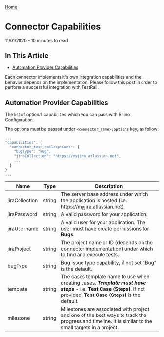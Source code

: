[Home](../../README.md 'README') 

# Connector Capabilities
11/01/2020 - 10 minutes to read

## In This Article
* [Automation Provider Capabilities](#automation-provider-capabilites)  

Each connector implements it's own integration capabilities and the behavior depends on the implementation. Please follow this post in order to perform a successful integration with TestRail.

## Automation Provider Capabilities
The list of optional capabilities which you can pass with Rhino Configuration.  

The options must be passed under `<connector_name>:options` key, as follow:

```js
...
"capabilities": {
  "connector_test_rail:options": {
    "bugType": "bug",
    "jiraCollection": "https://myjira.atlassian.net",
    ...
  }
}
...
```  

|Name          |Type   |Description                                                                                                                                                            |
|--------------|-------|-----------------------------------------------------------------------------------------------------------------------------------------------------------------------|
|jiraCollection|string |The server base address under which the application is hosted (i.e. https://myjira.atlassian.net).                                                                     |
|jiraPassword  |string |A valid password for your application.                                                                                                                                 |
|jiraUsername  |string |A valid user for your application. The user must have create permissions for **Bugs**.                                                                                 |
|jiraProject   |string |The project name or ID (depends on the connector implementation) under which to find and execute tests.                                                                |
|bugType       |string |Bug issue type capability, if not set "Bug" is the default.                                                                                                            |
|template      |string |The cases template name to use when creating cases. _**Template must have steps**_ - i.e. **Test Case (Steps)**. If not provided, **Test Case (Steps)** is the default.|
|milestone     |string |Milestones are associated with project and one of the best ways to track the progress and timeline. It is similar to the small targets in a project.                   |
